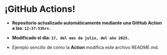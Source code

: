 # ¡GitHub Actions!
* **Repositorio actualizado automáticamente mediante una GitHub Action a las: `12:37:53hrs.`**
* **Modificado el día: `17, del mes de julio, del año 2025.`**

* Ejemplo sencillo de cómo la **Action** modifica este archivo README.md.
